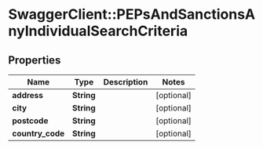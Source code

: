 # SwaggerClient::PEPsAndSanctionsAnyIndividualSearchCriteria

## Properties
Name | Type | Description | Notes
------------ | ------------- | ------------- | -------------
**address** | **String** |  | [optional] 
**city** | **String** |  | [optional] 
**postcode** | **String** |  | [optional] 
**country_code** | **String** |  | [optional] 


